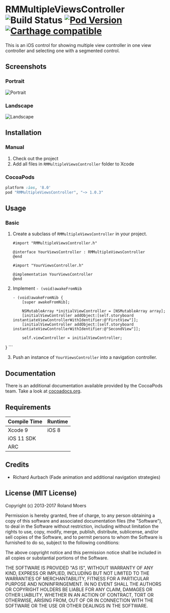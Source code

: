 RMMultipleViewsController ![Build Status](https://travis-ci.org/CooperRS/RMMultipleViewsController.svg?branch=master) [![Pod Version](https://img.shields.io/cocoapods/v/RMMultipleViewsController.svg)](https://cocoapods.org/pods/RMMultipleViewsController) [![Carthage compatible](https://img.shields.io/badge/Carthage-compatible-4BC51D.svg?style=flat)](https://github.com/Carthage/Carthage)
=============================

This is an iOS control for showing multiple view controller in one view controller and selecting one with a segmented control.

## Screenshots
### Portrait
![Portrait](http://cooperrs.github.io/RMMultipleViewsController/Images/Screen1.png)

### Landscape
![Landscape](http://cooperrs.github.io/RMMultipleViewsController/Images/Screen2.png)

## Installation
### Manual
1. Check out the project
2. Add all files in `RMMultipleViewsController` folder to Xcode

### CocoaPods
```ruby
platform :ios, '8.0'
pod "RMMultipleViewsController", "~> 1.0.3"
```

## Usage
### Basic
1. Create a subclass of `RMMultipleViewsController` in your project.
	
	```objc
	#import "RMMultipleViewsController.h"
	
	@interface YourViewsController : RMMultipleViewsController
	@end
	```
	
	```objc
	#import "YourViewsController.h"
	
	@implementation YourViewsController
	@end
	```
	
2. Implement `- (void)awakeFromNib`
	```objc
	- (void)awakeFromNib {
    	[super awakeFromNib];
    	
    	NSMutableArray *initialViewController = [NSMutableArray array];
    	[initialViewController addObject:[self.storyboard instantiateViewControllerWithIdentifier:@"FirstView"]];
    	[initialViewController addObject:[self.storyboard instantiateViewControllerWithIdentifier:@"SecondView"]];
    	
    	self.viewController = initialViewController;
}
	```
	
3. Push an instance of `YourViewsController` into a navigation controller.

## Documentation
There is an additional documentation available provided by the CocoaPods team. Take a look at [cocoadocs.org](http://cocoadocs.org/docsets/RMMultipleViewsController/).

## Requirements

| Compile Time  | Runtime       |
| :------------ | :------------ |
| Xcode 9       | iOS 8         |
| iOS 11 SDK    |               |
| ARC           |               |

## Credits
* Richard Aurbach (Fade animation and additional navigation strategies)

## License (MIT License)
Copyright (c) 2013-2017 Roland Moers

Permission is hereby granted, free of charge, to any person obtaining a copy
of this software and associated documentation files (the "Software"), to deal
in the Software without restriction, including without limitation the rights
to use, copy, modify, merge, publish, distribute, sublicense, and/or sell
copies of the Software, and to permit persons to whom the Software is
furnished to do so, subject to the following conditions:

The above copyright notice and this permission notice shall be included in
all copies or substantial portions of the Software.

THE SOFTWARE IS PROVIDED "AS IS", WITHOUT WARRANTY OF ANY KIND, EXPRESS OR
IMPLIED, INCLUDING BUT NOT LIMITED TO THE WARRANTIES OF MERCHANTABILITY,
FITNESS FOR A PARTICULAR PURPOSE AND NONINFRINGEMENT. IN NO EVENT SHALL THE
AUTHORS OR COPYRIGHT HOLDERS BE LIABLE FOR ANY CLAIM, DAMAGES OR OTHER
LIABILITY, WHETHER IN AN ACTION OF CONTRACT, TORT OR OTHERWISE, ARISING FROM,
OUT OF OR IN CONNECTION WITH THE SOFTWARE OR THE USE OR OTHER DEALINGS IN
THE SOFTWARE.
